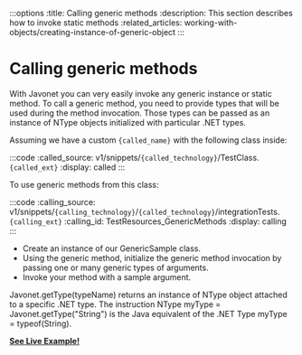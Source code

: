 :::options
:title: Calling generic methods
:description: This section describes how to invoke static methods
:related_articles: working-with-objects/creating-instance-of-generic-object
:::

# Calling generic methods

With Javonet you can very easily invoke any generic instance or static method. To call a generic method, you need to provide types that will be used during the method invocation. Those types can be passed as an instance of NType objects initialized with particular .NET types.  
  
Assuming we have a custom `{called_name}` with the following class inside:

:::code 
:called_source: v1/snippets/`{called_technology}`/TestClass.`{called_ext}`
:display: called
:::

To use generic methods from this class:

:::code 
:calling_source: v1/snippets/`{calling_technology}`/`{called_technology}`/integrationTests.`{calling_ext}`
:calling_id: TestResources_GenericMethods
:display: calling
:::
  
- Create an instance of our GenericSample class.
- Using the generic method, initialize the generic method invocation by passing one or many generic types of arguments.
- Invoke your method with a sample argument.  
  
Javonet.getType(typeName) returns an instance of NType object attached to a specific .NET type. The instruction NType myType = Javonet.getType("String") is the Java equivalent of the .NET Type myType = typeof(String).  
  
[**See Live Example!**](http://lab.javonet.com/e/3)
